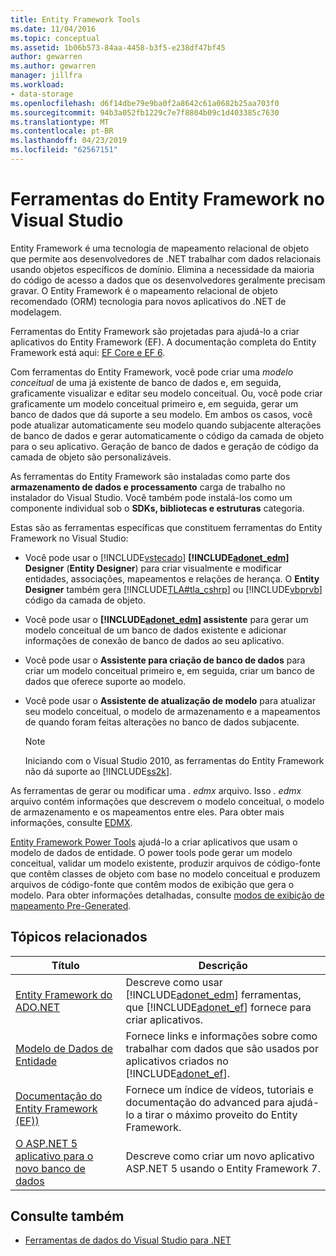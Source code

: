 ```yaml
---
title: Entity Framework Tools
ms.date: 11/04/2016
ms.topic: conceptual
ms.assetid: 1b06b573-84aa-4458-b3f5-e238df47bf45
author: gewarren
ms.author: gewarren
manager: jillfra
ms.workload:
- data-storage
ms.openlocfilehash: d6f14dbe79e9ba0f2a8642c61a0682b25aa703f0
ms.sourcegitcommit: 94b3a052fb1229c7e7f8804b09c1d403385c7630
ms.translationtype: MT
ms.contentlocale: pt-BR
ms.lasthandoff: 04/23/2019
ms.locfileid: "62567151"
---
```

# <a name="entity-framework-tools-in-visual-studio"></a>Ferramentas do Entity Framework no Visual Studio

Entity Framework é uma tecnologia de mapeamento relacional de objeto que permite aos desenvolvedores de .NET trabalhar com dados relacionais usando objetos específicos de domínio. Elimina a necessidade da maioria do código de acesso a dados que os desenvolvedores geralmente precisam gravar. O Entity Framework é o mapeamento relacional de objeto recomendado (ORM) tecnologia para novos aplicativos do .NET de modelagem.

Ferramentas do Entity Framework são projetadas para ajudá-lo a criar aplicativos do Entity Framework (EF). A documentação completa do Entity Framework está aqui: [EF Core e EF 6](/ef/).

Com ferramentas do Entity Framework, você pode criar uma *modelo conceitual* de uma já existente de banco de dados e, em seguida, graficamente visualizar e editar seu modelo conceitual. Ou, você pode criar graficamente um modelo conceitual primeiro e, em seguida, gerar um banco de dados que dá suporte a seu modelo. Em ambos os casos, você pode atualizar automaticamente seu modelo quando subjacente alterações de banco de dados e gerar automaticamente o código da camada de objeto para o seu aplicativo. Geração de banco de dados e geração de código da camada de objeto são personalizáveis.

As ferramentas do Entity Framework são instaladas como parte dos **armazenamento de dados e processamento** carga de trabalho no instalador do Visual Studio. Você também pode instalá-los como um componente individual sob o **SDKs, bibliotecas e estruturas** categoria.

Estas são as ferramentas específicas que constituem ferramentas do Entity Framework no Visual Studio:

- Você pode usar o [!INCLUDE[vstecado](../data-tools/includes/vstecado_md.md)]  **[!INCLUDE[adonet_edm](../data-tools/includes/adonet_edm_md.md)] Designer** (**Entity Designer**) para criar visualmente e modificar entidades, associações, mapeamentos e relações de herança. O **Entity Designer** também gera [!INCLUDE[TLA#tla_cshrp](../data-tools/includes/tlasharptla_cshrp_md.md)] ou [!INCLUDE[vbprvb](../code-quality/includes/vbprvb_md.md)] código da camada de objeto.

- Você pode usar o  **[!INCLUDE[adonet_edm](../data-tools/includes/adonet_edm_md.md)] assistente** para gerar um modelo conceitual de um banco de dados existente e adicionar informações de conexão de banco de dados ao seu aplicativo.

- Você pode usar o **Assistente para criação de banco de dados** para criar um modelo conceitual primeiro e, em seguida, criar um banco de dados que oferece suporte ao modelo.

- Você pode usar o **Assistente de atualização de modelo** para atualizar seu modelo conceitual, o modelo de armazenamento e a mapeamentos de quando foram feitas alterações no banco de dados subjacente.

  > [!NOTE]
  > Iniciando com o Visual Studio 2010, as ferramentas do Entity Framework não dá suporte ao [!INCLUDE[ss2k](../data-tools/includes/ss2k_md.md)].

As ferramentas de gerar ou modificar uma *. edmx* arquivo. Isso *. edmx* arquivo contém informações que descrevem o modelo conceitual, o modelo de armazenamento e os mapeamentos entre eles. Para obter mais informações, consulte [EDMX](https://docs.microsoft.com/ef/ef6/).

[Entity Framework Power Tools](https://marketplace.visualstudio.com/items?itemName=EntityFrameworkTeam.EntityFrameworkPowerToolsBeta4) ajudá-lo a criar aplicativos que usam o modelo de dados de entidade. O power tools pode gerar um modelo conceitual, validar um modelo existente, produzir arquivos de código-fonte que contêm classes de objeto com base no modelo conceitual e produzem arquivos de código-fonte que contêm modos de exibição que gera o modelo. Para obter informações detalhadas, consulte [modos de exibição de mapeamento Pre-Generated](https://docs.microsoft.com/ef/ef6/fundamentals/performance/pre-generated-views).

## <a name="related-topics"></a>Tópicos relacionados

| Título | Descrição |
| - | - |
| [Entity Framework do ADO.NET](/dotnet/framework/data/adonet/ef/index) | Descreve como usar [!INCLUDE[adonet_edm](../data-tools/includes/adonet_edm_md.md)] ferramentas, que [!INCLUDE[adonet_ef](../data-tools/includes/adonet_ef_md.md)] fornece para criar aplicativos. |
| [Modelo de Dados de Entidade](/dotnet/framework/data/adonet/entity-data-model) | Fornece links e informações sobre como trabalhar com dados que são usados por aplicativos criados no [!INCLUDE[adonet_ef](../data-tools/includes/adonet_ef_md.md)]. |
| [Documentação do Entity Framework (EF))](https://docs.microsoft.com/ef/ef6/get-started) | Fornece um índice de vídeos, tutoriais e documentação do advanced para ajudá-lo a tirar o máximo proveito do Entity Framework. |
| [O ASP.NET 5 aplicativo para o novo banco de dados](https://docs.efproject.net/en/latest/platforms/aspnetcore/new-db.html) | Descreve como criar um novo aplicativo ASP.NET 5 usando o Entity Framework 7. |

## <a name="see-also"></a>Consulte também

- [Ferramentas de dados do Visual Studio para .NET](../data-tools/visual-studio-data-tools-for-dotnet.md)